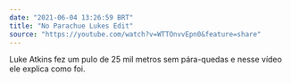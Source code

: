 ```yaml
---
date: "2021-06-04 13:26:59 BRT"
title: "No Parachue Lukes Edit"
source: "https://youtube.com/watch?v=WTTOnvvEpn0&feature=share"
---
```


Luke Atkins fez um pulo de 25 mil metros sem pára-quedas e nesse vídeo ele explica como foi.
